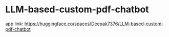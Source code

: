 # LLM-based-custom-pdf-chatbot
app link: https://huggingface.co/spaces/Deepak7376/LLM-based-custom-pdf-chatbot
